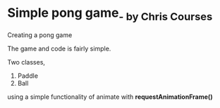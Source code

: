 <h1>Simple pong game<sub>- by Chris Courses</sub></h1>

Creating a pong game

The game and code is fairly simple.

Two classes,
<ol>
	<li>Paddle</li>
	<li>Ball</li>
</ol>

using a simple functionality of animate with <strong>requestAnimationFrame()</strong>
